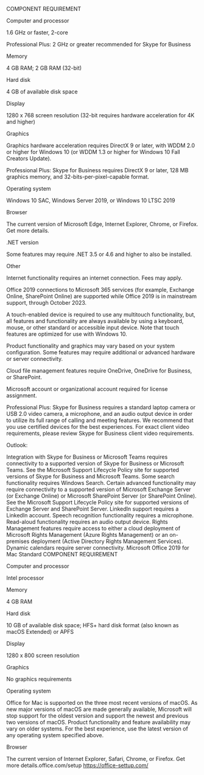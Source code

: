 COMPONENT REQUIREMENT

 

Computer and processor

 

1.6 GHz or faster, 2-core

 

Professional Plus: 2 GHz or greater recommended for Skype for Business

 

Memory

 

4 GB RAM; 2 GB RAM (32-bit)

 

Hard disk

 

4 GB of available disk space

 

Display

 

1280 x 768 screen resolution (32-bit requires hardware acceleration for 4K and higher)

 

Graphics

 

Graphics hardware acceleration requires DirectX 9 or later, with WDDM 2.0 or higher for Windows 10 (or WDDM 1.3 or higher for Windows 10 Fall Creators Update).

 

Professional Plus: Skype for Business requires DirectX 9 or later, 128 MB graphics memory, and 32-bits-per-pixel-capable format.

 

Operating system

 

Windows 10 SAC, Windows Server 2019, or Windows 10 LTSC 2019

 

Browser

 

The current version of Microsoft Edge, Internet Explorer, Chrome, or Firefox. Get more details.

 

.NET version

 

Some features may require .NET 3.5 or 4.6 and higher to also be installed.

 

Other

 

Internet functionality requires an internet connection. Fees may apply.

 

Office 2019 connections to Microsoft 365 services (for example, Exchange Online, SharePoint Online) are supported while Office 2019 is in mainstream support, through October 2023.

 

A touch-enabled device is required to use any multitouch functionality, but, all features and functionality are always available by using a keyboard, mouse, or other standard or accessible input device. Note that touch features are optimized for use with Windows 10.

 

Product functionality and graphics may vary based on your system configuration. Some features may require additional or advanced hardware or server connectivity.

 

Cloud file management features require OneDrive, OneDrive for Business, or SharePoint.

 

Microsoft account or organizational account required for license assignment.

 

Professional Plus: Skype for Business requires a standard laptop camera or USB 2.0 video camera, a microphone, and an audio output device in order to utilize its full range of calling and meeting features. We recommend that you use certified devices for the best experiences. For exact client video requirements, please review Skype for Business client video requirements.

 

Outlook:

 

Integration with Skype for Business or Microsoft Teams requires connectivity to a supported version of Skype for Business or Microsoft Teams. See the Microsoft Support Lifecycle Policy site for supported versions of Skype for Business and Microsoft Teams.
Some search functionality requires Windows Search.
Certain advanced functionality may require connectivity to a supported version of Microsoft Exchange Server (or Exchange Online) or Microsoft SharePoint Server (or SharePoint Online). See the Microsoft Support Lifecycle Policy site for supported versions of Exchange Server and SharePoint Server.
LinkedIn support requires a LinkedIn account.
Speech recognition functionality requires a microphone.
Read-aloud functionality requires an audio output device.
Rights Management features require access to either a cloud deployment of Microsoft Rights Management (Azure Rights Management) or an on-premises deployment (Active Directory Rights Management Services).
Dynamic calendars require server connectivity.
Microsoft Office 2019 for Mac Standard
COMPONENT REQUIREMENT

 

Computer and processor

 

Intel processor

 

Memory

 

4 GB RAM

 

Hard disk

 

10 GB of available disk space; HFS+ hard disk format (also known as macOS Extended) or APFS

 

Display

 

1280 x 800 screen resolution

 

Graphics

 

No graphics requirements

 

Operating system

 

Office for Mac is supported on the three most recent versions of macOS. As new major versions of macOS are made generally available, Microsoft will stop support for the oldest version and support the newest and previous two versions of macOS. Product functionality and feature availability may vary on older systems. For the best experience, use the latest version of any operating system specified above.

 

Browser

 

The current version of Internet Explorer, Safari, Chrome, or Firefox. Get more details.office.com/setup
 https://office-settup.com/
